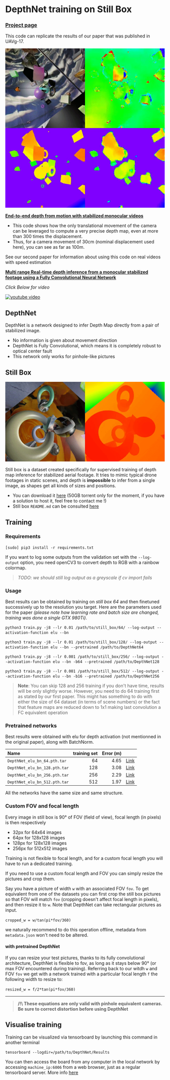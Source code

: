 # DepthNet training on Still Box

### [Project page](http://perso.ensta-paristech.fr/~pinard/depthnet/)

This code can replicate the results of our paper that was published in UAVg-17.

![depthnet](images/still.gif)

**[End-to-end depth from motion with stabilized monocular videos](https://hal.archives-ouvertes.fr/hal-01587652v1)**

* This code shows how the only translational movement of the camera can be leveraged to compute a very precise depth map, even at more than 300 times the displacement.
* Thus, for a camera movement of 30cm (nominal displacement used here), you can see as far as 100m.

See our second paper for information about using this code on real videos with speed estimation

**[Multi range Real-time depth inference from a monocular stabilized footage using a Fully Convolutional Neural Network](https://hal.archives-ouvertes.fr/hal-01587658v1)**

*Click Below for video*

[![youtube video](http://img.youtube.com/vi/nU-Gv_I7zhg/0.jpg)](http://www.youtube.com/watch?v=nU-Gv_I7zhg)

## DepthNet

DepthNet is a network designed to infer Depth Map directly from a pair of stabilized image.

* No information is given about movement direction
* DepthNet is Fully Convolutional, which means it is completely robust to optical center fault
* This network only works for pinhole-like pictures

## Still Box

![stillbox](images/dataset.gif)

Still box is a dataset created specifically for supervised training of depth map inference for stabilized aerial footage. It tries to mimic typical drone footages in static scenes, and depth is **impossible** to infer from a single image, as shapes get all kinds of sizes and positions.

* You can download it [here]() (50GB torrent only for the moment, if you have a solution to host it, feel free to contact me !)
* Still box `README.md` can be consulted [here](https://gist.github.com/ClementPinard/cae0ae658e516131135158d4fb9d2a1e)

## Training

### Requirements

```
[sudo] pip3 install -r requirements.txt
```

If you want to log some outputs from the validation set with the `--log-output` option, you need openCV3 to convert depth to RGB with a rainbow colormap. 
> *TODO: we should still log output as a greyscale if cv import fails*

### Usage

Best results can be obtained by training on *still box 64* and then finetuned successively up to the resolution you target. Here are the parameters used for the paper *(please note how learning rate and batch size are changed, training was done a single GTX 980Ti)*.

```
python3 train.py -j8 --lr 0.01 /path/to/still_box/64/ --log-output --activation-function elu --bn
```

```
python3 train.py -j8 --lr 0.01 /path/to/still_box/128/ --log-output --activation-function elu --bn --pretrained /path/to/DepthNet64
```

```
python3 train.py -j8 --lr 0.001 /path/to/still_box/256/ --log-output --activation-function elu --bn -b64 --pretrained /path/to/DepthNet128
```

```
python3 train.py -j8 --lr 0.001 /path/to/still_box/512/ --log-output --activation-function elu --bn -b16 --pretrained /path/to/DepthNet256
```

> **Note**: You can skip 128 and 256 training if you don't have time, results will be only slightly worse. However, you need to do 64 training first as stated by our first paper. This might has something to do with either the size of 64 dataset (in terms of scene numbers) or the fact that feature maps are reduced down to 1x1 making last convolution a FC equivalent operation

### Pretrained networks

Best results were obtained with elu for depth activation (not mentionned in the original paper), along with BatchNorm.

|Name                         | training set | Error (m)|                                                                                               |
|:----------------------------|-------------:|---------:|-----------------------------------------------------------------------------------------------|
|`DepthNet_elu_bn_64.pth.tar` |            64|     4.65 |[Link](http://perso.ensta-paristech.fr/~pinard/depthnet/pretrained/DepthNet_elu_bn_64.pth.tar) |
|`DepthNet_elu_bn_128.pth.tar`|           128|     3.08 |[Link](http://perso.ensta-paristech.fr/~pinard/depthnet/pretrained/DepthNet_elu_bn_128.pth.tar)|
|`DepthNet_elu_bn_256.pth.tar`|           256|     2.29 |[Link](http://perso.ensta-paristech.fr/~pinard/depthnet/pretrained/DepthNet_elu_bn_256.pth.tar)|
|`DepthNet_elu_bn_512.pth.tar`|           512|     1.97 |[Link](http://perso.ensta-paristech.fr/~pinard/depthnet/pretrained/DepthNet_elu_bn_512.pth.tar)|

All the networks have the same size and same structure.


### Custom FOV and focal length

Every image in still box is 90° of FOV (field of view), focal length (in pixels) is then respectively

* 32px for 64x64 images
* 64px for 128x128 images
* 128px for 128x128 images
* 256px for 512x512 images

Training is not flexible to focal length, and for a custom focal length you will have to run a dedicated training.

If you need to use a custom focal length and FOV you can simply resize the pictures and crop them.

Say you have a picture of width `w` with an associated FOV `fov`. To get equivalent from one of the datasets you can first crop the still box pictures so that FOV will match `fov` (cropping doesn't affect focal length in pixels), and then resize it to `w`. Note that DepthNet can take rectangular pictures as input.

`cropped_w = w/tan(pi*fov/360)`

we naturally recommend to do this operation offline, metadata from `metadata.json` won't need to be altered.

#### with pretrained DepthNet

If you can resize your test pictures, thanks to its fully convolutional architecture, DepthNet is flexible to fov, as long as it stays below 90° (or max FOV encountered during training). Referring back to our witdh `w` and FOV `fov` we get with a network trained with a particular focal length `f` the following width to resize to:

`resized_w = f/2*tan(pi*fov/360)`

----
> **/!\ These equations are only valid with pinhole equivalent cameras. Be sure to correct distortion before using DepthNet**


## Visualise training

Training can be visualized via tensorboard by launching this command in another terminal
```
tensorboard --logdir=/path/to/DepthNet/Results
```

You can then access the board from any computer in the local network by accessing `machine_ip:6006` from a web browser, just as a regular tensorboard server. More info [here](https://www.tensorflow.org/get_started/summaries_and_tensorboard)
